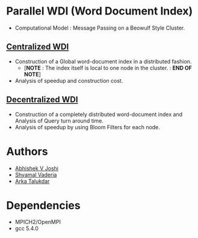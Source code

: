 # Parallel WDI (Word Document Index)

- Computational Model : Message Passing on a Beowulf Style Cluster.

## [Centralized WDI](https://github.com/svaderia/ParaWDI/tree/master/Centralized)

- Construction of a Global word-document index in a distributed fashion.
	- [**NOTE** : The index itself is local to one node in the cluster. : **END OF NOTE**]
- Analysis of speedup and construction cost.

## [Decentralized WDI](https://github.com/svaderia/ParaWDI/tree/master/Decentralized)

- Construction of a completely distributed word-document index and Analysis of Query turn around time.
- Analysis of speedup by using Bloom Filters for each node.

# Authors

- [Abhishek V Joshi](https://github.com/jbnerd)
- [Shyamal Vaderia](https://github.com/svaderia)
- [Arka Talukdar](https://github.com/atalukdar)

# Dependencies

- MPICH2/OpenMPI
- gcc 5.4.0